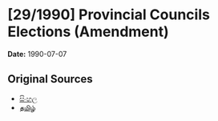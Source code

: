 # [29/1990] Provincial Councils Elections (Amendment)

**Date:** 1990-07-07

## Original Sources

- [සිංහල](https://documents.gov.lk/view/acts/1990/7/29-1990_S.pdf)
- [தமிழ்](https://documents.gov.lk/view/acts/1990/7/29-1990_T.pdf)
